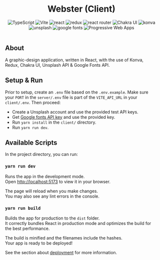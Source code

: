 <head>
    <div align="center">
        <h1 align="center">Webster (Client)</h1>
    </div>
</head>

<div align="center">
  <img alt="TypeScript" src="https://img.shields.io/badge/-TypeScript-3178C6.svg?style=for-the-badge&logo=TypeScript&logoColor=white" />
  <img alt="Vite" src="https://img.shields.io/badge/-Vite-646CFF.svg?style=for-the-badge&logo=Vite&logoColor=white" />
  <img alt="react" src="https://img.shields.io/badge/-React-61DAFB.svg?style=for-the-badge&logo=react&logoColor=black" />
  <img alt="redux" src="https://img.shields.io/badge/-Redux-764ABC.svg?style=for-the-badge&logo=redux&logoColor=white" />
  <img alt="react router" src="https://img.shields.io/badge/-React%20Router-CA4245.svg?style=for-the-badge&logo=react-router&logoColor=white" />
  <img alt="Chakra UI" src="https://img.shields.io/badge/-Chakra%20UI-319795.svg?style=for-the-badge&logo=ChakraUI&logoColor=white" />
  <img alt="konva" src="https://img.shields.io/badge/-konva-0D83CD.svg?style=for-the-badge&logo=konva&logoColor=white" />
  <img alt="unsplash" src="https://img.shields.io/badge/-unsplash%20API-000000.svg?style=for-the-badge&logo=unsplash&logoColor=white" />
  <img alt="google fonts" src="https://img.shields.io/badge/-Google%20Fonts%20API-4285F4.svg?style=for-the-badge&logo=Google-Fonts&logoColor=white" />
  <img alt="Progressive Web Apps" src="https://img.shields.io/badge/Progressive%20Web%20Apps-5A0FC8.svg?style=for-the-badge&logo=pwa&logoColor=white" />
</div>

</br>

## About

A graphic-design application, written in React, with the use of Konva, Redux, Chakra UI, Unsplash API & Google Fonts API.

## Setup & Run

Prior to setup, create an `.env` file based on the `.env.example`. Make sure your `PORT` in the `server/.env` file is part of the `VITE_API_URL` in your `client/.env`.
Then proceed:

- Create a Unsplash account and use the provided test API keys.
- Get [Google fonts API key](https://developers.google.com/fonts/docs/developer_api) and use the provided key.
- Run `yarn install` in the `client/` directory.
- Run `yarn run dev`.

## Available Scripts

In the project directory, you can run:

### `yarn run dev`

Runs the app in the development mode.\
Open [http://localhost:5173](http://localhost:5173) to view it in your browser.

The page will reload when you make changes.\
You may also see any lint errors in the console.

### `yarn run build`

Builds the app for production to the `dist` folder.\
It correctly bundles React in production mode and optimizes the build for the best performance.

The build is minified and the filenames include the hashes.\
Your app is ready to be deployed!

See the section about [deployment](https://vitejs.dev/guide/static-deploy.html#building-the-app) for more information.
